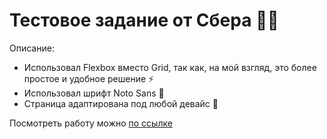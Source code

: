 # Тестовое задание от Сбера 🏦💵

Описание:

- Использовал Flexbox вместо Grid, так как, на мой взгляд, это более простое и удобное решение ⚡
- Использовал шрифт Noto Sans 📝
- Страница адаптирована под любой девайс 📱

Посмотреть работу можно [по ссылке](https://leosondi.github.io/Sber-test/)

